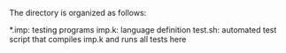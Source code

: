 The directory is organized as follows:

*.imp: testing programs
imp.k: language definition
test.sh: automated test script that compiles imp.k and runs all tests here
